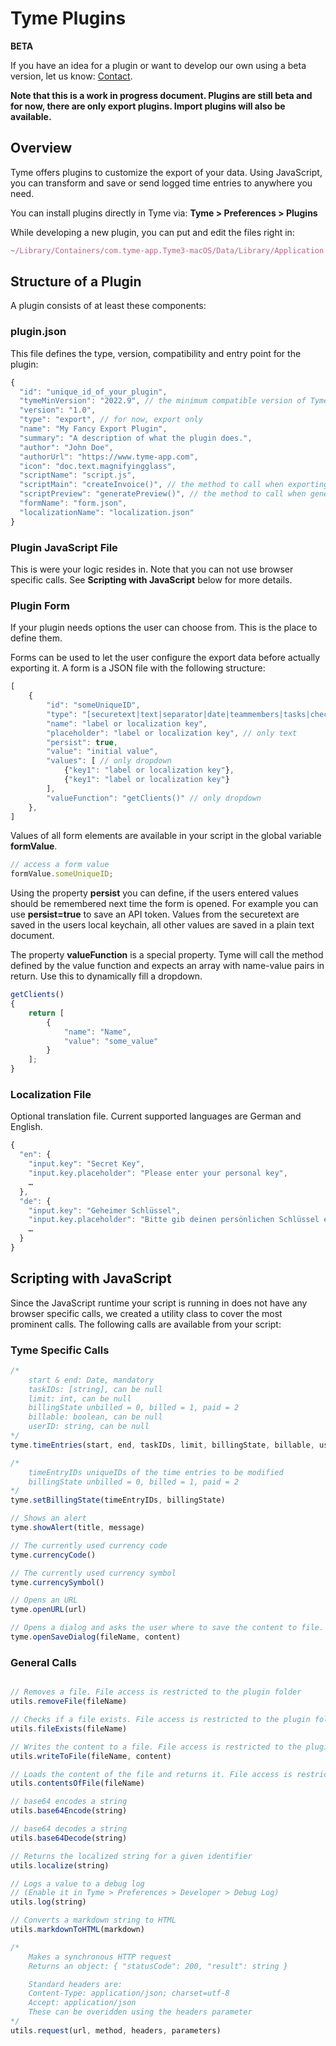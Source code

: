 # Tyme Plugins

**BETA**

If you have an idea for a plugin or want to develop our own using a beta version, let us know: [Contact](https://www.tyme-app.com/en/contact/). 

**Note that this is a work in progress document. Plugins are still beta and for now, there are only export plugins.
Import plugins will also be available.**

## Overview

Tyme offers plugins to customize the export of your data.
Using JavaScript, you can transform and save or send logged time entries to anywhere you need.

You can install plugins directly in Tyme via: **Tyme > Preferences > Plugins**

While developing a new plugin, you can put and edit the files right in:

```javascript
~/Library/Containers/com.tyme-app.Tyme3-macOS/Data/Library/Application Support/plugins/[YOUR_PLUGIN_FOLDER]/
 ```

## Structure of a Plugin

A plugin consists of at least these components:

### plugin.json

This file defines the type, version, compatibility and entry point for the plugin:

```javascript
{
  "id": "unique_id_of_your_plugin",
  "tymeMinVersion": "2022.9", // the minimum compatible version of Tyme for this plugin
  "version": "1.0",
  "type": "export", // for now, export only
  "name": "My Fancy Export Plugin",
  "summary": "A description of what the plugin does.",
  "author": "John Doe",
  "authorUrl": "https://www.tyme-app.com",
  "icon": "doc.text.magnifyingglass",
  "scriptName": "script.js",
  "scriptMain": "createInvoice()", // the method to call when exporting
  "scriptPreview": "generatePreview()", // the method to call when generating a preview (HTML is expected in return)
  "formName": "form.json",
  "localizationName": "localization.json"
}
```

### Plugin JavaScript File

This is were your logic resides in. Note that you can not use browser specific calls.
See **Scripting with JavaScript** below for more details.

### Plugin Form

If your plugin needs options the user can choose from. This is the place to define them.

Forms can be used to let the user configure the export data before actually exporting it.
A form is a JSON file with the following structure:

```javascript
[
    {
        "id": "someUniqueID",
        "type": "[securetext|text|separator|date|teammembers|tasks|checkbox|dropdown]",
        "name": "label or localization key",
        "placeholder": "label or localization key", // only text
        "persist": true,
        "value": "initial value",
        "values": [ // only dropdown
            {"key1": "label or localization key"},
            {"key1": "label or localization key"}
        ],
        "valueFunction": "getClients()" // only dropdown
    },
]
 ```

Values of all form elements are available in your script in the global variable **formValue**.

```javascript
// access a form value
formValue.someUniqueID;
 ```

Using the property **persist** you can define, if the users entered values should be remembered next time the form is opened.
For example you can use **persist=true** to save an API token. Values from the securetext are saved in the users local keychain, all other values are saved in a plain text document.

The property **valueFunction** is a special property. Tyme will call the method defined by the value function and
expects an array with name-value pairs in return. Use this to dynamically fill a dropdown.

```javascript
getClients()
{
    return [
        {
            "name": "Name",
            "value": "some_value"
        }
    ];
}
 ```


### Localization File

Optional translation file. Current supported languages are German and English.

```javascript
{
  "en": {
    "input.key": "Secret Key",
    "input.key.placeholder": "Please enter your personal key",
    …
  },
  "de": {
    "input.key": "Geheimer Schlüssel",
    "input.key.placeholder": "Bitte gib deinen persönlichen Schlüssel ein",
    …
  }
}
```

## Scripting with JavaScript

Since the JavaScript runtime your script is running in does not have any browser specific calls, we created a utility
class to cover the most prominent calls. The following calls are available from your script:

### Tyme Specific Calls

```javascript
/* 
    start & end: Date, mandatory
    taskIDs: [string], can be null
    limit: int, can be null
    billingState unbilled = 0, billed = 1, paid = 2
    billable: boolean, can be null
    userID: string, can be null
*/
tyme.timeEntries(start, end, taskIDs, limit, billingState, billable, userID)

/* 
    timeEntryIDs uniqueIDs of the time entries to be modified
    billingState unbilled = 0, billed = 1, paid = 2
*/
tyme.setBillingState(timeEntryIDs, billingState)

// Shows an alert
tyme.showAlert(title, message)

// The currently used currency code
tyme.currencyCode()

// The currently used currency symbol
tyme.currencySymbol()

// Opens an URL
tyme.openURL(url)

// Opens a dialog and asks the user where to save the content to file.
tyme.openSaveDialog(fileName, content)
```

### General Calls

```javascript

// Removes a file. File access is restricted to the plugin folder
utils.removeFile(fileName)

// Checks if a file exists. File access is restricted to the plugin folder
utils.fileExists(fileName)

// Writes the content to a file. File access is restricted to the plugin folder
utils.writeToFile(fileName, content)

// Loads the content of the file and returns it. File access is restricted to the plugin folder
utils.contentsOfFile(fileName)

// base64 encodes a string
utils.base64Encode(string)

// base64 decodes a string
utils.base64Decode(string)

// Returns the localized string for a given identifier
utils.localize(string)

// Logs a value to a debug log
// (Enable it in Tyme > Preferences > Developer > Debug Log)
utils.log(string)

// Converts a markdown string to HTML
utils.markdownToHTML(markdown)

/*
    Makes a synchronous HTTP request
    Returns an object: { "statusCode": 200, "result": string }

    Standard headers are: 
    Content-Type: application/json; charset=utf-8
    Accept: application/json
    These can be overidden using the headers parameter
*/
utils.request(url, method, headers, parameters)
```